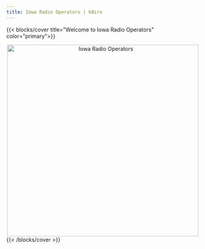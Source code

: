 ```yaml
---
title: Iowa Radio Operators | k0iro
---
```


{{< blocks/cover title="Welcome to Iowa Radio Operators" color="primary">}}
  <div style="text-align: center;">
    <img src="/iro.jpg" style="width: 500px; height: auto;" alt="Iowa Radio Operators">
  </div>
{{< /blocks/cover >}}